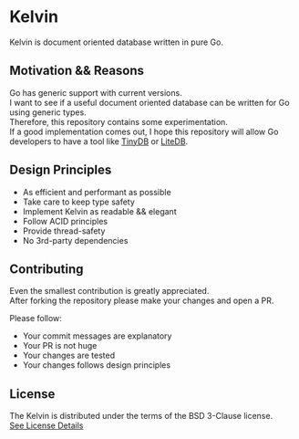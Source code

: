# Kelvin
Kelvin is document oriented database written in pure Go.

## Motivation && Reasons
Go has generic support with current versions. \
I want to see if a useful document oriented database can be written for Go using generic types. \
Therefore, this repository contains some experimentation. \
If a good implementation comes out, I hope this repository will allow Go developers to have a tool like [TinyDB](https://github.com/msiemens/tinydb) or [LiteDB](https://github.com/mbdavid/LiteDB).

## Design Principles
- As efficient and performant as possible
- Take care to keep type safety
- Implement Kelvin as readable && elegant
- Follow ACID principles
- Provide thread-safety
- No 3rd-party dependencies

## Contributing

Even the smallest contribution is greatly appreciated. \
After forking the repository please make your changes and open a PR.

Please follow:
- Your commit messages are explanatory
- Your PR is not huge
- Your changes are tested
- Your changes follows design principles

## License
The Kelvin is distributed under the terms of the BSD 3-Clause license. <br>
[See License Details](LICENSE)
